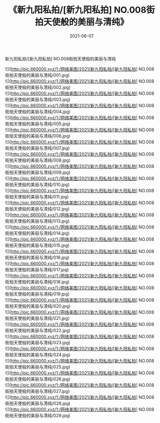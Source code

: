 ﻿---
layout: post
title:  《新九阳私拍/[新九阳私拍] NO.008街拍天使般的美丽与清纯》
date:   2021-06-07
img: http://pic.660000.xyz/1:/网络美图/2021/新九阳私拍/[新九阳私拍] NO.008街拍天使般的美丽与清纯/000.jpg
categories: [美女, 清纯, 唯美]
---

新九阳私拍/[新九阳私拍] NO.008街拍天使般的美丽与清纯

 ![](http://pic.660000.xyz/1:/网络美图/2021/新九阳私拍/[新九阳私拍] NO.008街拍天使般的美丽与清纯/001.jpg) <br>![](http://pic.660000.xyz/1:/网络美图/2021/新九阳私拍/[新九阳私拍] NO.008街拍天使般的美丽与清纯/002.jpg) <br>![](http://pic.660000.xyz/1:/网络美图/2021/新九阳私拍/[新九阳私拍] NO.008街拍天使般的美丽与清纯/003.jpg) <br>![](http://pic.660000.xyz/1:/网络美图/2021/新九阳私拍/[新九阳私拍] NO.008街拍天使般的美丽与清纯/004.jpg) <br>![](http://pic.660000.xyz/1:/网络美图/2021/新九阳私拍/[新九阳私拍] NO.008街拍天使般的美丽与清纯/005.jpg) <br>![](http://pic.660000.xyz/1:/网络美图/2021/新九阳私拍/[新九阳私拍] NO.008街拍天使般的美丽与清纯/006.jpg) <br>![](http://pic.660000.xyz/1:/网络美图/2021/新九阳私拍/[新九阳私拍] NO.008街拍天使般的美丽与清纯/007.jpg) <br>![](http://pic.660000.xyz/1:/网络美图/2021/新九阳私拍/[新九阳私拍] NO.008街拍天使般的美丽与清纯/008.jpg) <br>![](http://pic.660000.xyz/1:/网络美图/2021/新九阳私拍/[新九阳私拍] NO.008街拍天使般的美丽与清纯/009.jpg) <br>![](http://pic.660000.xyz/1:/网络美图/2021/新九阳私拍/[新九阳私拍] NO.008街拍天使般的美丽与清纯/010.jpg) <br>![](http://pic.660000.xyz/1:/网络美图/2021/新九阳私拍/[新九阳私拍] NO.008街拍天使般的美丽与清纯/011.jpg) <br>![](http://pic.660000.xyz/1:/网络美图/2021/新九阳私拍/[新九阳私拍] NO.008街拍天使般的美丽与清纯/012.jpg) <br>![](http://pic.660000.xyz/1:/网络美图/2021/新九阳私拍/[新九阳私拍] NO.008街拍天使般的美丽与清纯/013.jpg) <br>![](http://pic.660000.xyz/1:/网络美图/2021/新九阳私拍/[新九阳私拍] NO.008街拍天使般的美丽与清纯/014.jpg) <br>![](http://pic.660000.xyz/1:/网络美图/2021/新九阳私拍/[新九阳私拍] NO.008街拍天使般的美丽与清纯/015.jpg) <br>![](http://pic.660000.xyz/1:/网络美图/2021/新九阳私拍/[新九阳私拍] NO.008街拍天使般的美丽与清纯/016.jpg) <br>![](http://pic.660000.xyz/1:/网络美图/2021/新九阳私拍/[新九阳私拍] NO.008街拍天使般的美丽与清纯/017.jpg) <br>![](http://pic.660000.xyz/1:/网络美图/2021/新九阳私拍/[新九阳私拍] NO.008街拍天使般的美丽与清纯/018.jpg) <br>![](http://pic.660000.xyz/1:/网络美图/2021/新九阳私拍/[新九阳私拍] NO.008街拍天使般的美丽与清纯/019.jpg) <br>![](http://pic.660000.xyz/1:/网络美图/2021/新九阳私拍/[新九阳私拍] NO.008街拍天使般的美丽与清纯/020.jpg) <br>![](http://pic.660000.xyz/1:/网络美图/2021/新九阳私拍/[新九阳私拍] NO.008街拍天使般的美丽与清纯/021.jpg) <br>![](http://pic.660000.xyz/1:/网络美图/2021/新九阳私拍/[新九阳私拍] NO.008街拍天使般的美丽与清纯/022.jpg) <br>![](http://pic.660000.xyz/1:/网络美图/2021/新九阳私拍/[新九阳私拍] NO.008街拍天使般的美丽与清纯/023.jpg) <br>![](http://pic.660000.xyz/1:/网络美图/2021/新九阳私拍/[新九阳私拍] NO.008街拍天使般的美丽与清纯/024.jpg) <br>![](http://pic.660000.xyz/1:/网络美图/2021/新九阳私拍/[新九阳私拍] NO.008街拍天使般的美丽与清纯/025.jpg) <br>![](http://pic.660000.xyz/1:/网络美图/2021/新九阳私拍/[新九阳私拍] NO.008街拍天使般的美丽与清纯/026.jpg) <br>![](http://pic.660000.xyz/1:/网络美图/2021/新九阳私拍/[新九阳私拍] NO.008街拍天使般的美丽与清纯/027.jpg) <br>![](http://pic.660000.xyz/1:/网络美图/2021/新九阳私拍/[新九阳私拍] NO.008街拍天使般的美丽与清纯/028.jpg) <br>![](http://pic.660000.xyz/1:/网络美图/2021/新九阳私拍/[新九阳私拍] NO.008街拍天使般的美丽与清纯/029.jpg) <br>